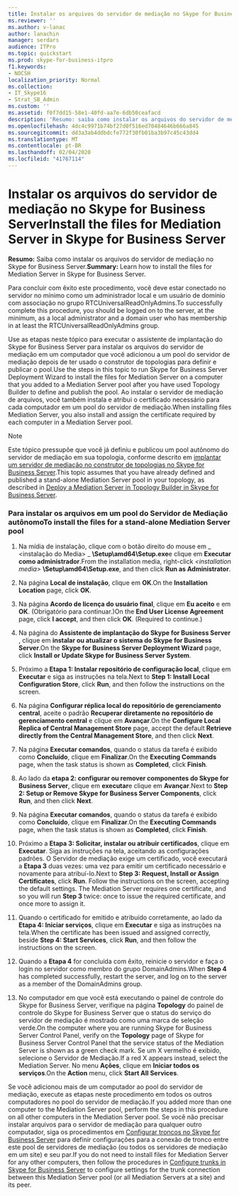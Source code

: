 ```yaml
---
title: Instalar os arquivos do servidor de mediação no Skype for Business Server
ms.reviewer: ''
ms.author: v-lanac
author: lanachin
manager: serdars
audience: ITPro
ms.topic: quickstart
ms.prod: skype-for-business-itpro
f1.keywords:
- NOCSH
localization_priority: Normal
ms.collection:
- IT_Skype16
- Strat_SB_Admin
ms.custom: ''
ms.assetid: f0f7dd15-58e1-40fd-aa7e-6db50ceafacd
description: 'Resumo: saiba como instalar os arquivos do servidor de mediação no Skype for Business Server.'
ms.openlocfilehash: 4dc4c9971b74bf27d0f516ed70484646b666a845
ms.sourcegitcommit: dd3a3ab4ddbdcfe772f30fb01ba3b97c45c43dd4
ms.translationtype: MT
ms.contentlocale: pt-BR
ms.lasthandoff: 02/04/2020
ms.locfileid: "41767114"
---
```

# <a name="install-the-files-for-mediation-server-in-skype-for-business-server"></a><span data-ttu-id="917f2-103">Instalar os arquivos do servidor de mediação no Skype for Business Server</span><span class="sxs-lookup"><span data-stu-id="917f2-103">Install the files for Mediation Server in Skype for Business Server</span></span>
 
<span data-ttu-id="917f2-104">**Resumo:** Saiba como instalar os arquivos do servidor de mediação no Skype for Business Server.</span><span class="sxs-lookup"><span data-stu-id="917f2-104">**Summary:** Learn how to install the files for Mediation Server in Skype for Business Server.</span></span>
  
<span data-ttu-id="917f2-105">Para concluir com êxito este procedimento, você deve estar conectado no servidor no mínimo como um administrador local e um usuário de domínio com associação no grupo RTCUniversalReadOnlyAdmins.</span><span class="sxs-lookup"><span data-stu-id="917f2-105">To successfully complete this procedure, you should be logged on to the server, at the minimum, as a local administrator and a domain user who has membership in at least the RTCUniversalReadOnlyAdmins group.</span></span>
  
<span data-ttu-id="917f2-106">Use as etapas neste tópico para executar o assistente de implantação do Skype for Business Server para instalar os arquivos do servidor de mediação em um computador que você adicionou a um pool do servidor de mediação depois de ter usado o construtor de topologias para definir e publicar o pool.</span><span class="sxs-lookup"><span data-stu-id="917f2-106">Use the steps in this topic to run Skype for Business Server Deployment Wizard to install the files for Mediation Server on a computer that you added to a Mediation Server pool after you have used Topology Builder to define and publish the pool.</span></span> <span data-ttu-id="917f2-107">Ao instalar o servidor de mediação de arquivos, você também instala e atribui o certificado necessário para cada computador em um pool do servidor de mediação.</span><span class="sxs-lookup"><span data-stu-id="917f2-107">When installing files Mediation Server, you also install and assign the certificate required by each computer in a Mediation Server pool.</span></span> 
  
> [!NOTE]
> <span data-ttu-id="917f2-108">Este tópico pressupõe que você já definiu e publicou um pool autônomo do servidor de mediação em sua topologia, conforme descrito em [implantar um servidor de mediação no construtor de topologias no Skype for Business Server](deploy-a-mediation-server.md).</span><span class="sxs-lookup"><span data-stu-id="917f2-108">This topic assumes that you have already defined and published a stand-alone Mediation Server pool in your topology, as described in [Deploy a Mediation Server in Topology Builder in Skype for Business Server](deploy-a-mediation-server.md).</span></span> 
  
### <a name="to-install-the-files-for-a-stand-alone-mediation-server-pool"></a><span data-ttu-id="917f2-109">Para instalar os arquivos em um pool do Servidor de Mediação autônomo</span><span class="sxs-lookup"><span data-stu-id="917f2-109">To install the files for a stand-alone Mediation Server pool</span></span>

1. <span data-ttu-id="917f2-110">Na mídia de instalação, clique com o botão direito do mouse em _ \<instalação do Media\> _ **\Setup\amd64\Setup.exe**e clique em **Executar como administrador**.</span><span class="sxs-lookup"><span data-stu-id="917f2-110">From the installation media, right-click  _\<installation media\>_ **\Setup\amd64\Setup.exe**, and then click **Run as Administrator**.</span></span>
    
2. <span data-ttu-id="917f2-111">Na página **Local de instalação**, clique em **OK**.</span><span class="sxs-lookup"><span data-stu-id="917f2-111">On the **Installation Location** page, click **OK**.</span></span>
    
3. <span data-ttu-id="917f2-p102">Na página **Acordo de licença do usuário final**, clique em **Eu aceito** e em **OK**. (Obrigatório para continuar.)</span><span class="sxs-lookup"><span data-stu-id="917f2-p102">On the **End User License Agreement** page, click **I accept**, and then click **OK**. (Required to continue.)</span></span>
    
4. <span data-ttu-id="917f2-114">Na página do **Assistente de implantação do Skype for Business Server** , clique em **instalar ou atualizar o sistema do Skype for Business Server**.</span><span class="sxs-lookup"><span data-stu-id="917f2-114">On the **Skype for Business Server Deployment Wizard** page, click **Install or Update Skype for Business Server System**.</span></span>
    
5. <span data-ttu-id="917f2-115">Próximo a **Etapa 1: Instalar repositório de configuração local**, clique em **Executar** e siga as instruções na tela.</span><span class="sxs-lookup"><span data-stu-id="917f2-115">Next to **Step 1: Install Local Configuration Store**, click **Run**, and then follow the instructions on the screen.</span></span>
    
6. <span data-ttu-id="917f2-116">Na página **Configurar réplica local do repositório de gerenciamento central**, aceite o padrão **Recuperar diretamente no repositório de gerenciamento central** e clique em **Avançar**.</span><span class="sxs-lookup"><span data-stu-id="917f2-116">On the **Configure Local Replica of Central Management Store** page, accept the default **Retrieve directly from the Central Management Store**, and then click **Next**.</span></span>
    
7. <span data-ttu-id="917f2-117">Na página **Executar comandos**, quando o status da tarefa é exibido como **Concluído**, clique em **Finalizar**.</span><span class="sxs-lookup"><span data-stu-id="917f2-117">On the **Executing Commands** page, when the task status is shown as **Completed**, click **Finish**.</span></span>
    
8. <span data-ttu-id="917f2-118">Ao lado da **etapa 2: configurar ou remover componentes do Skype for Business Server**, clique em **executar**e clique em **Avançar**.</span><span class="sxs-lookup"><span data-stu-id="917f2-118">Next to **Step 2: Setup or Remove Skype for Business Server Components**, click **Run**, and then click **Next**.</span></span>
    
9. <span data-ttu-id="917f2-119">Na página **Executar comandos**, quando o status da tarefa é exibido como **Concluído**, clique em **Finalizar**.</span><span class="sxs-lookup"><span data-stu-id="917f2-119">On the **Executing Commands** page, when the task status is shown as **Completed**, click **Finish**.</span></span>
    
10. <span data-ttu-id="917f2-p103">Próximo a **Etapa 3: Solicitar, instalar ou atribuir certificados**, clique em **Executar**. Siga as instruções na tela, aceitando as configurações padrões. O Servidor de mediação exige um certificado, você executará a **Etapa 3** duas vezes: uma vez para emitir um certificado necessário e novamente para atribuí-lo.</span><span class="sxs-lookup"><span data-stu-id="917f2-p103">Next to **Step 3: Request, Install or Assign Certificates**, click **Run**. Follow the instructions on the screen, accepting the default settings. The Mediation Server requires one certificate, and so you will run **Step 3** twice: once to issue the required certificate, and once more to assign it.</span></span>
    
11. <span data-ttu-id="917f2-123">Quando o certificado for emitido e atribuído corretamente, ao lado da **Etapa 4: Iniciar serviços**, clique em **Executar** e siga as instruções na tela.</span><span class="sxs-lookup"><span data-stu-id="917f2-123">When the certificate has been issued and assigned correctly, beside **Step 4: Start Services**, click **Run**, and then follow the instructions on the screen.</span></span>
    
12. <span data-ttu-id="917f2-124">Quando a **Etapa 4** for concluída com êxito, reinicie o servidor e faça o login no servidor como membro do grupo DomainAdmins.</span><span class="sxs-lookup"><span data-stu-id="917f2-124">When **Step 4** has completed successfully, restart the server, and log on to the server as a member of the DomainAdmins group.</span></span>
    
13. <span data-ttu-id="917f2-125">No computador em que você está executando o painel de controle do Skype for Business Server, verifique na página **Topology** do painel de controle do Skype for Business Server que o status do serviço do servidor de mediação é mostrado como uma marca de seleção verde.</span><span class="sxs-lookup"><span data-stu-id="917f2-125">On the computer where you are running Skype for Business Server Control Panel, verify on the **Topology** page of Skype for Business Server Control Panel that the service status of the Mediation Server is shown as a green check mark.</span></span> <span data-ttu-id="917f2-126">Se um X vermelho é exibido, selecione o Servidor de Mediação.</span><span class="sxs-lookup"><span data-stu-id="917f2-126">If a red X appears instead, select the Mediation Server.</span></span> <span data-ttu-id="917f2-127">No menu **Ações**, clique em **Iniciar todos os serviços**.</span><span class="sxs-lookup"><span data-stu-id="917f2-127">On the **Action** menu, click **Start All Services**.</span></span> 
    
<span data-ttu-id="917f2-128">Se você adicionou mais de um computador ao pool do servidor de mediação, execute as etapas neste procedimento em todos os outros computadores no pool do servidor de mediação.</span><span class="sxs-lookup"><span data-stu-id="917f2-128">If you added more than one computer to the Mediation Server pool, perform the steps in this procedure on all other computers in the Mediation Server pool.</span></span> <span data-ttu-id="917f2-129">Se você não precisar instalar arquivos para o servidor de mediação para qualquer outro computador, siga os procedimentos em [Configurar troncos no Skype for Business Server](configure-trunks.md) para definir configurações para a conexão de tronco entre este pool de servidores de mediação (ou todos os servidores de mediação em um site) e seu par.</span><span class="sxs-lookup"><span data-stu-id="917f2-129">If you do not need to install files for Mediation Server for any other computers, then follow the procedures in [Configure trunks in Skype for Business Server](configure-trunks.md) to configure settings for the trunk connection between this Mediation Server pool (or all Mediation Servers at a site) and its peer.</span></span>

